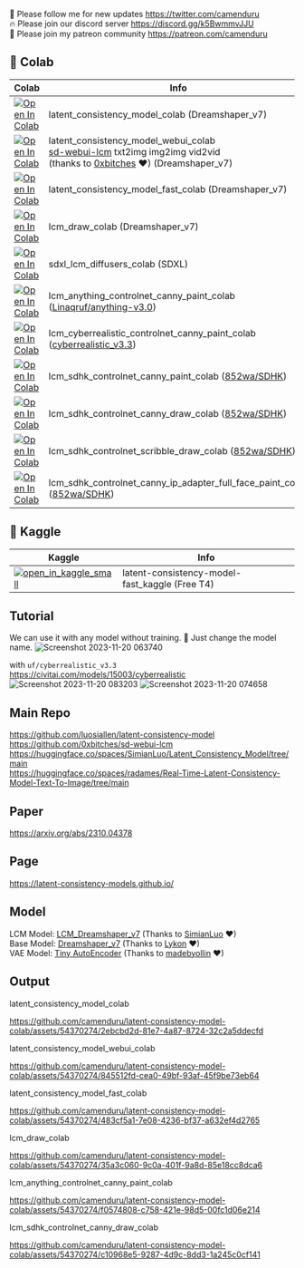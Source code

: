 🐣 Please follow me for new updates https://twitter.com/camenduru <br />
🔥 Please join our discord server https://discord.gg/k5BwmmvJJU <br />
🥳 Please join my patreon community https://patreon.com/camenduru <br />

## 🦒 Colab

| Colab | Info
| --- | --- |
[![Open In Colab](https://colab.research.google.com/assets/colab-badge.svg)](https://colab.research.google.com/github/camenduru/latent-consistency-model-colab/blob/main/latent_consistency_model_colab.ipynb) | latent_consistency_model_colab (Dreamshaper_v7)
[![Open In Colab](https://colab.research.google.com/assets/colab-badge.svg)](https://colab.research.google.com/github/camenduru/latent-consistency-model-colab/blob/main/latent_consistency_model_webui_colab.ipynb) | latent_consistency_model_webui_colab <br /> [sd-webui-lcm](https://github.com/0xbitches/sd-webui-lcm) txt2img img2img vid2vid <br /> (thanks to [0xbitches](https://github.com/0xbitches) ❤) (Dreamshaper_v7)
[![Open In Colab](https://colab.research.google.com/assets/colab-badge.svg)](https://colab.research.google.com/github/camenduru/latent-consistency-model-colab/blob/main/latent_consistency_model_fast_colab.ipynb) | latent_consistency_model_fast_colab (Dreamshaper_v7)
[![Open In Colab](https://colab.research.google.com/assets/colab-badge.svg)](https://colab.research.google.com/github/camenduru/latent-consistency-model-colab/blob/main/lcm_draw_colab.ipynb) | lcm_draw_colab (Dreamshaper_v7)
[![Open In Colab](https://colab.research.google.com/assets/colab-badge.svg)](https://colab.research.google.com/github/camenduru/latent-consistency-model-colab/blob/main/sdxl_lcm_diffusers_colab.ipynb) | sdxl_lcm_diffusers_colab (SDXL)
[![Open In Colab](https://colab.research.google.com/assets/colab-badge.svg)](https://colab.research.google.com/github/camenduru/latent-consistency-model-colab/blob/main/lcm_anything_controlnet_canny_paint_colab.ipynb) | lcm_anything_controlnet_canny_paint_colab ([Linaqruf/anything-v3.0](https://huggingface.co/Linaqruf/anything-v3.0))
[![Open In Colab](https://colab.research.google.com/assets/colab-badge.svg)](https://colab.research.google.com/github/camenduru/latent-consistency-model-colab/blob/main/lcm_cyberrealistic_controlnet_canny_paint_colab.ipynb) | lcm_cyberrealistic_controlnet_canny_paint_colab ([cyberrealistic_v3.3](https://civitai.com/models/15003/cyberrealistic))
[![Open In Colab](https://colab.research.google.com/assets/colab-badge.svg)](https://colab.research.google.com/github/camenduru/latent-consistency-model-colab/blob/main/lcm_sdhk_controlnet_canny_paint_colab.ipynb) | lcm_sdhk_controlnet_canny_paint_colab ([852wa/SDHK](https://huggingface.co/852wa/SDHK))
[![Open In Colab](https://colab.research.google.com/assets/colab-badge.svg)](https://colab.research.google.com/github/camenduru/latent-consistency-model-colab/blob/main/lcm_sdhk_controlnet_canny_draw_colab.ipynb) | lcm_sdhk_controlnet_canny_draw_colab ([852wa/SDHK](https://huggingface.co/852wa/SDHK))
[![Open In Colab](https://colab.research.google.com/assets/colab-badge.svg)](https://colab.research.google.com/github/camenduru/latent-consistency-model-colab/blob/main/lcm_sdhk_controlnet_scribble_draw_colab.ipynb) | lcm_sdhk_controlnet_scribble_draw_colab ([852wa/SDHK](https://huggingface.co/852wa/SDHK))
[![Open In Colab](https://colab.research.google.com/assets/colab-badge.svg)](https://colab.research.google.com/github/camenduru/latent-consistency-model-colab/blob/main/lcm_sdhk_controlnet_canny_ip_adapter_full_face_paint_colab.ipynb) | lcm_sdhk_controlnet_canny_ip_adapter_full_face_paint_colab ([852wa/SDHK](https://huggingface.co/852wa/SDHK))

## 🦆 Kaggle

| Kaggle | Info
| --- | --- |
[![open_in_kaggle_small](https://user-images.githubusercontent.com/54370274/228924833-17316feb-d0fe-4249-90ba-682930ba11e5.svg)](https://kaggle.com/camenduru/latent-consistency-model-fast) | latent-consistency-model-fast_kaggle (Free T4)

## Tutorial
We can use it with any model without training. 🥳 Just change the model name.
![Screenshot 2023-11-20 063740](https://github.com/camenduru/latent-consistency-model-colab/assets/54370274/9ccd415d-d337-4f95-8833-d985df1f15ae)

with `uf/cyberrealistic_v3.3` https://civitai.com/models/15003/cyberrealistic
![Screenshot 2023-11-20 083203](https://github.com/camenduru/latent-consistency-model-colab/assets/54370274/5658c3d1-53b7-4429-893a-9a6e0d0839e2)
![Screenshot 2023-11-20 074658](https://github.com/camenduru/latent-consistency-model-colab/assets/54370274/ef59955b-8a74-40c3-a68d-c3c6e2cbcd99)


## Main Repo
https://github.com/luosiallen/latent-consistency-model <br />
https://github.com/0xbitches/sd-webui-lcm <br />
https://huggingface.co/spaces/SimianLuo/Latent_Consistency_Model/tree/main <br />
https://huggingface.co/spaces/radames/Real-Time-Latent-Consistency-Model-Text-To-Image/tree/main <br />

## Paper
https://arxiv.org/abs/2310.04378

## Page
https://latent-consistency-models.github.io/

## Model
LCM Model: [LCM_Dreamshaper_v7](https://huggingface.co/SimianLuo/LCM_Dreamshaper_v7) (Thanks to [SimianLuo](https://twitter.com/SimianLuo) ❤) <br />
Base Model: [Dreamshaper_v7](https://civitai.com/models/4384/dreamshaper) (Thanks to [Lykon](https://civitai.com/user/Lykon/models) ❤) <br />
VAE Model: [Tiny AutoEncoder](https://huggingface.co/madebyollin/taesd) (Thanks to [madebyollin](https://twitter.com/madebyollin) ❤) <br />

## Output
latent_consistency_model_colab

https://github.com/camenduru/latent-consistency-model-colab/assets/54370274/2ebcbd2d-81e7-4a87-8724-32c2a5ddecfd

latent_consistency_model_webui_colab

https://github.com/camenduru/latent-consistency-model-colab/assets/54370274/845512fd-cea0-49bf-93af-45f9be73eb64

latent_consistency_model_fast_colab

https://github.com/camenduru/latent-consistency-model-colab/assets/54370274/483cf5a1-7e08-4236-bf37-a632ef4d2765

lcm_draw_colab

https://github.com/camenduru/latent-consistency-model-colab/assets/54370274/35a3c060-9c0a-401f-9a8d-85e18cc8dca6

lcm_anything_controlnet_canny_paint_colab

https://github.com/camenduru/latent-consistency-model-colab/assets/54370274/f0574808-c758-421e-98d5-00fc1d06e214

lcm_sdhk_controlnet_canny_draw_colab

https://github.com/camenduru/latent-consistency-model-colab/assets/54370274/c10968e5-9287-4d9c-8dd3-1a245c0cf141

